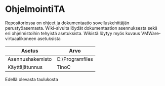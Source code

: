 # OhjelmointiTA

Repositoriossa on ohjeet ja dokumentaatio sovelluskehittäjän  perustyöasemasta.
Wiki-sivulta löydät dokumentaation asennuksesta sekä eri ohjelmistoihin tehyistä asetuksista.
Wikistä löytyy myös kuvaus VMWare-virtuaalikoneen asetuksista

| Asetus | Arvo |
|---|---|
Asennushakemisto | C:\Programfiles
Käyttäjätunnus | TinoC

Edellä olevasta taulukosta